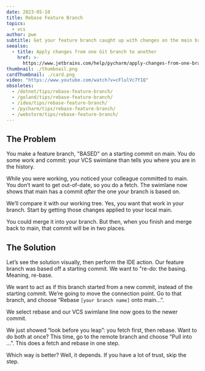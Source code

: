```yaml
---
date: 2023-05-10
title: Rebase Feature Branch
topics:
  - vcs
author: pwe
subtitle: Get your feature branch caught up with changes on the main branch.
seealso:
  - title: Apply changes from one Git branch to another
    href: >-
      https://www.jetbrains.com/help/pycharm/apply-changes-from-one-branch-to-another.html
thumbnail: ./thumbnail.png
cardThumbnail: ./card.png
video: "https://www.youtube.com/watch?v=cFlulVc7Y1Q"
obsoletes:
  - /dotnet/tips/rebase-feature-branch/
  - /goland/tips/rebase-feature-branch/
  - /idea/tips/rebase-feature-branch/
  - /pycharm/tips/rebase-feature-branch/
  - /webstorm/tips/rebase-feature-branch/
---
```


## The Problem

You make a feature branch, "BASED" on a starting commit on main.
You do some work and commit: your VCS swimlane than tells you where you are in the history.

While you were working, you noticed your colleague committed to main.
You don’t want to get out-of-date, so you do a fetch.
The swimlane now shows that main has a commit _after_ the one your branch is based on.

We’ll compare it with our working tree.
Yes, you want that work in your branch.
Start by getting those changes applied to your local main.

You could merge it into your branch.
But then, when you finish and merge back to main, that commit will be in two places.

## The Solution

Let’s see the solution visually, then perform the IDE action.
Our feature branch was based off a starting commit.
We want to "re-do: the basing.
Meaning, re-base.

We want to act as if this branch started from a new commit, instead of the starting commit.
We’re going to move the connection point.
Go to that branch, and choose “Rebase `[your branch name]` onto main…”.

We select rebase and our VCS swimlane line now goes to the newer commit.

We just showed “look before you leap”: you fetch first, then rebase.
Want to do both at once?
This time, go to the remote branch and choose “Pull into …”.
This does a fetch and rebase in one step.

Which way is better?
Well, it depends.
If you have a lot of trust, skip the step.
